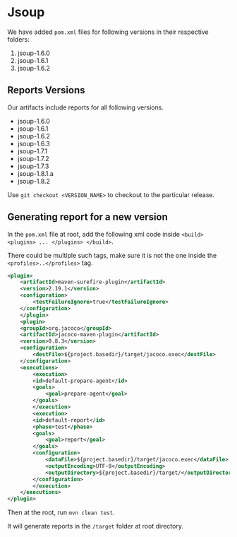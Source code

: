# Jsoup

We have added `pom.xml` files for following versions in their respective folders:

1. jsoup-1.6.0
2. jsoup-1.6.1
3. jsoup-1.6.2

## Reports Versions

Our artifacts include reports for all following versions.

* jsoup-1.6.0
* jsoup-1.6.1
* jsoup-1.6.2
* jsoup-1.6.3
* jsoup-1.7.1
* jsoup-1.7.2
* jsoup-1.7.3
* jsoup-1.8.1.a
* jsoup-1.8.2


Use `git checkout <VERSION_NAME>` to checkout to the particular release.

## Generating report for a new version

In the `pom.xml` file at root, add the following xml code inside ```<build> <plugins> ... </plugins> </build>```.

There could be multiple such tags, make sure it is not the one inside the `<profiles>..</profiles>` tag.
```xml
<plugin>
    <artifactId>maven-surefire-plugin</artifactId>
    <version>2.19.1</version>
    <configuration>
        <testFailureIgnore>true</testFailureIgnore>
    </configuration>
    </plugin>
    <plugin>
    <groupId>org.jacoco</groupId>
    <artifactId>jacoco-maven-plugin</artifactId>
    <version>0.8.3</version>
    <configuration>
        <destFile>${project.basedir}/target/jacoco.exec</destFile>
    </configuration>
    <executions>
        <execution>
        <id>default-prepare-agent</id>
        <goals>
            <goal>prepare-agent</goal>
        </goals>
        </execution>
        <execution>
        <id>default-report</id>
        <phase>test</phase>
        <goals>
            <goal>report</goal>
        </goals>
        <configuration>
            <dataFile>${project.basedir}/target/jacoco.exec</dataFile>
            <outputEncoding>UTF-8</outputEncoding>
            <outputDirectory>${project.basedir}/target/</outputDirectory>
        </configuration>
        </execution>
    </executions>
</plugin>
```

Then at the root, run `mvn clean test`.

It will generate reports in the `/target` folder at root directory.
